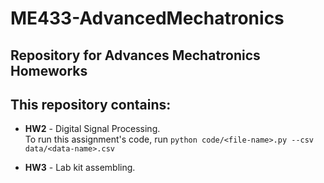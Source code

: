 # ME433-AdvancedMechatronics
## Repository for Advances Mechatronics Homeworks

## This repository contains:
- **HW2** - Digital Signal Processing.<br>
    To run this assignment's code, run `python code/<file-name>.py --csv data/<data-name>.csv`

- **HW3** - Lab kit assembling.